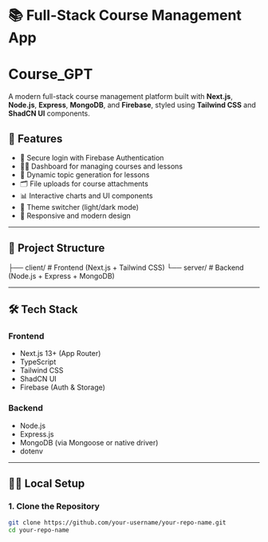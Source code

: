 # 📚 Full-Stack Course Management App
# Course_GPT

A modern full-stack course management platform built with **Next.js**, **Node.js**, **Express**, **MongoDB**, and **Firebase**, styled using **Tailwind CSS** and **ShadCN UI** components.

## 🚀 Features

- 🔐 Secure login with Firebase Authentication
- 🧑‍🏫 Dashboard for managing courses and lessons
- 📄 Dynamic topic generation for lessons
- 🗂️ File uploads for course attachments
- 📊 Interactive charts and UI components
- 🌙 Theme switcher (light/dark mode)
- 🔧 Responsive and modern design

---


## 📁 Project Structure
├── client/ # Frontend (Next.js + Tailwind CSS)
└── server/ # Backend (Node.js + Express + MongoDB)


---

## 🛠️ Tech Stack

### Frontend
- Next.js 13+ (App Router)
- TypeScript
- Tailwind CSS
- ShadCN UI
- Firebase (Auth & Storage)

### Backend
- Node.js
- Express.js
- MongoDB (via Mongoose or native driver)
- dotenv

---

## 🧑‍💻 Local Setup

### 1. Clone the Repository

```bash
git clone https://github.com/your-username/your-repo-name.git
cd your-repo-name


